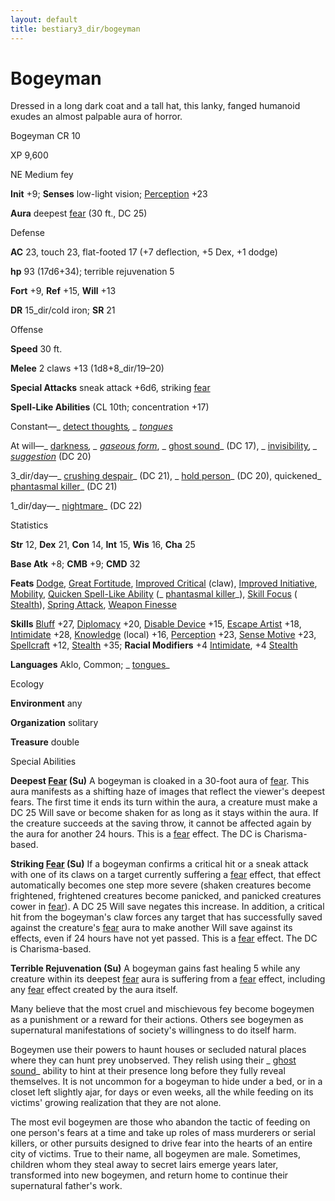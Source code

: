 ```yaml
---
layout: default
title: bestiary3_dir/bogeyman
---
```

# Bogeyman

Dressed in a long dark coat and a tall hat, this lanky, fanged humanoid exudes an almost palpable aura of horror.

Bogeyman CR 10

XP 9,600

NE Medium fey

**Init** +9; **Senses** low-light vision; [Perception](skills_dir/perception#_perception) +23

**Aura** deepest [fear](monsters_dir/universalMonsterRules#_fear-(su-or-sp)) (30 ft., DC 25)

Defense

**AC** 23, touch 23, flat-footed 17 (+7 deflection, +5 Dex, +1 dodge)

**hp** 93 (17d6+34); terrible rejuvenation 5

**Fort** +9, **Ref** +15, **Will** +13

**DR** 15_dir/cold iron; **SR** 21

Offense

**Speed** 30 ft.

**Melee** 2 claws +13 (1d8+8_dir/19–20)

**Special Attacks** sneak attack +6d6, striking [fear](monsters_dir/universalMonsterRules#_fear-(su-or-sp))

**Spell-Like Abilities** (CL 10th; concentration +17)

Constant—_ [detect thoughts](spells_dir/detectThoughts#_detect-thoughts)_, _ [tongues](spells_dir/tongues#_tongues)_

At will—_ [darkness](spells_dir/darkness#_darkness)_, _ [gaseous form](spells_dir/gaseousForm#_gaseous-form)_, _ [ghost sound](spells_dir/ghostSound#_ghost-sound)_ (DC 17), _ [invisibility](spells_dir/invisibility#_invisibility)_, _ [suggestion](spells_dir/suggestion#_suggestion)_ (DC 20)

3_dir/day—_ [crushing despair](spells_dir/crushingDespair#_crushing-despair)_ (DC 21), _ [hold person](spells_dir/holdPerson#_hold-person)_ (DC 20), quickened_ [phantasmal killer](spells_dir/phantasmalKiller#_phantasmal-killer)_ (DC 21)

1_dir/day—_ [nightmare](spells_dir/nightmare#_nightmare)_ (DC 22)

Statistics

**Str** 12, **Dex** 21, **Con** 14, **Int** 15, **Wis** 16, **Cha** 25

**Base Atk** +8; **CMB** +9; **CMD** 32

**Feats** [Dodge](feats#_dodge), [Great Fortitude](feats#_great-fortitude), [Improved Critical](feats#_improved-critical) (claw), [Improved Initiative](feats#_improved-initiative), [Mobility](feats#_mobility), [Quicken Spell-Like Ability](monsters_dir/monsterFeats#_quicken-spell-like-ability) (_ [phantasmal killer](spells_dir/phantasmalKiller#_phantasmal-killer)_), [Skill Focus](feats#_skill-focus) ( [Stealth](skills_dir/stealth#_stealth)), [Spring Attack](feats#_spring-attack), [Weapon Finesse](feats#_weapon-finesse)

**Skills** [Bluff](skills_dir/bluff#_bluff) +27, [Diplomacy](skills_dir/diplomacy#_diplomacy) +20, [Disable Device](skills_dir/disableDevice#_disable-device) +15, [Escape Artist](skills_dir/escapeArtist#_escape-artist) +18, [Intimidate](skills_dir/intimidate#_intimidate) +28, [Knowledge](skills_dir/knowledge#_knowledge) (local) +16, [Perception](skills_dir/perception#_perception) +23, [Sense Motive](skills_dir/senseMotive#_sense-motive) +23, [Spellcraft](skills_dir/spellcraft#_spellcraft) +12, [Stealth](skills_dir/stealth#_stealth) +35; **Racial Modifiers** +4 [Intimidate](skills_dir/intimidate#_intimidate), +4 [Stealth](skills_dir/stealth#_stealth)

**Languages** Aklo, Common; _ [tongues](spells_dir/tongues#_tongues)_

Ecology

**Environment** any

**Organization** solitary

**Treasure** double

Special Abilities

**Deepest [Fear](monsters_dir/universalMonsterRules#_fear-(su-or-sp)) (Su)** A bogeyman is cloaked in a 30-foot aura of [fear](monsters_dir/universalMonsterRules#_fear-(su-or-sp)). This aura manifests as a shifting haze of images that reflect the viewer's deepest fears. The first time it ends its turn within the aura, a creature must make a DC 25 Will save or become shaken for as long as it stays within the aura. If the creature succeeds at the saving throw, it cannot be affected again by the aura for another 24 hours. This is a [fear](monsters_dir/universalMonsterRules#_fear-(su-or-sp)) effect. The DC is Charisma-based.

**Striking [Fear](monsters_dir/universalMonsterRules#_fear-(su-or-sp)) (Su)** If a bogeyman confirms a critical hit or a sneak attack with one of its claws on a target currently suffering a [fear](monsters_dir/universalMonsterRules#_fear-(su-or-sp)) effect, that effect automatically becomes one step more severe (shaken creatures become frightened, frightened creatures become panicked, and panicked creatures cower in [fear](monsters_dir/universalMonsterRules#_fear-(su-or-sp))). A DC 25 Will save negates this increase. In addition, a critical hit from the bogeyman's claw forces any target that has successfully saved against the creature's [fear](monsters_dir/universalMonsterRules#_fear-(su-or-sp)) aura to make another Will save against its effects, even if 24 hours have not yet passed. This is a [fear](monsters_dir/universalMonsterRules#_fear-(su-or-sp)) effect. The DC is Charisma-based.

**Terrible Rejuvenation (Su)** A bogeyman gains fast healing 5 while any creature within its deepest [fear](monsters_dir/universalMonsterRules#_fear-(su-or-sp)) aura is suffering from a [fear](monsters_dir/universalMonsterRules#_fear-(su-or-sp)) effect, including any [fear](monsters_dir/universalMonsterRules#_fear-(su-or-sp)) effect created by the aura itself.

Many believe that the most cruel and mischievous fey become bogeymen as a punishment or a reward for their actions. Others see bogeymen as supernatural manifestations of society's willingness to do itself harm.

Bogeymen use their powers to haunt houses or secluded natural places where they can hunt prey unobserved. They relish using their _ [ghost sound](spells_dir/ghostSound#_ghost-sound)_ ability to hint at their presence long before they fully reveal themselves. It is not uncommon for a bogeyman to hide under a bed, or in a closet left slightly ajar, for days or even weeks, all the while feeding on its victims' growing realization that they are not alone.

The most evil bogeymen are those who abandon the tactic of feeding on one person's fears at a time and take up roles of mass murderers or serial killers, or other pursuits designed to drive fear into the hearts of an entire city of victims. True to their name, all bogeymen are male. Sometimes, children whom they steal away to secret lairs emerge years later, transformed into new bogeymen, and return home to continue their supernatural father's work.

